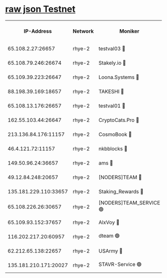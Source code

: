 
[raw json Testnet](https://rpc-check.quickt.stavr.tech/quickt/rpc-quickt-result.json)
=


<table><tr><th>IP-Address</th><th>Network</th><th>Moniker</th><th>Latest Block Height</th><th>Earliest Block Height</th><th>Catching Up</th><th>Tx Index</th><th>Voting Power</th><th>Scan Time</th></tr><tr><td>65.108.2.27:26657</td><td>rhye-2</td><td>testval03 🔴</td><td>1148063</td><td>1</td><td>False</td><td>on</td><td>11002050</td><td>2024-03-07T20:08:29.419826553UTC</td></tr><tr><td>65.108.79.246:26674</td><td>rhye-2</td><td>Stakely.io 🔴</td><td>1148063</td><td>1</td><td>False</td><td>on</td><td>10010</td><td>2024-03-07T20:08:29.748931196UTC</td></tr><tr><td>65.109.39.223:26647</td><td>rhye-2</td><td>Loona.Systems 🔴</td><td>1148064</td><td>1</td><td>False</td><td>off</td><td>86949</td><td>2024-03-07T20:08:36.755634549UTC</td></tr><tr><td>88.198.39.169:18657</td><td>rhye-2</td><td>TAKESHI 🔴</td><td>1148064</td><td>1</td><td>False</td><td>off</td><td>40542</td><td>2024-03-07T20:08:37.294214070UTC</td></tr><tr><td>65.108.13.176:26657</td><td>rhye-2</td><td>testval01 🔴</td><td>1148064</td><td>1</td><td>False</td><td>on</td><td>13082010</td><td>2024-03-07T20:08:37.945058339UTC</td></tr><tr><td>162.55.103.44:26647</td><td>rhye-2</td><td>CryptoCats.Pro 🔴</td><td>1148069</td><td>1</td><td>False</td><td>off</td><td>9999</td><td>2024-03-07T20:09:09.912376732UTC</td></tr><tr><td>213.136.84.176:11157</td><td>rhye-2</td><td>CosmoBook 🔴</td><td>1148068</td><td>65301</td><td>False</td><td>off</td><td>1520417</td><td>2024-03-07T20:09:03.569320878UTC</td></tr><tr><td>46.4.121.72:11157</td><td>rhye-2</td><td>nkbblocks 🔴</td><td>1148062</td><td>70101</td><td>False</td><td>off</td><td>81084</td><td>2024-03-07T20:08:22.377691152UTC</td></tr><tr><td>149.50.96.24:36657</td><td>rhye-2</td><td>ams 🔴</td><td>1148067</td><td>133501</td><td>False</td><td>on</td><td>10732</td><td>2024-03-07T20:08:53.125611093UTC</td></tr><tr><td>49.12.84.248:20657</td><td>rhye-2</td><td>[NODERS]TEAM 🔴</td><td>1148067</td><td>146001</td><td>False</td><td>on</td><td>59690</td><td>2024-03-07T20:08:50.759263253UTC</td></tr><tr><td>135.181.229.110:33657</td><td>rhye-2</td><td>Staking_Rewards 🔴</td><td>1148064</td><td>149101</td><td>False</td><td>on</td><td>9900</td><td>2024-03-07T20:08:37.080462529UTC</td></tr><tr><td>65.108.226.26:30657</td><td>rhye-2</td><td>[NODERS]TEAM_SERVICE 🟢</td><td>1148064</td><td>241501</td><td>False</td><td>on</td><td>0</td><td>2024-03-07T20:08:37.623901582UTC</td></tr><tr><td>65.109.93.152:37657</td><td>rhye-2</td><td>AlxVoy 🔴</td><td>1148063</td><td>315173</td><td>False</td><td>on</td><td>150351</td><td>2024-03-07T20:08:26.818606150UTC</td></tr><tr><td>116.202.217.20:60957</td><td>rhye-2</td><td>dteam 🟢</td><td>1148064</td><td>421794</td><td>False</td><td>on</td><td>0</td><td>2024-03-07T20:08:34.377151177UTC</td></tr><tr><td>62.212.65.138:22657</td><td>rhye-2</td><td>USArmy 🔴</td><td>1129000</td><td>1102501</td><td>False</td><td>on</td><td>58774</td><td>2024-03-07T20:08:29.121769021UTC</td></tr><tr><td>135.181.210.171:20027</td><td>rhye-2</td><td>STAVR-Service 🟢</td><td>1148066</td><td>1144501</td><td>False</td><td>on</td><td>0</td><td>2024-03-07T20:08:48.472554398UTC</td></tr></table>